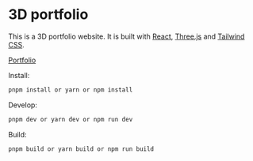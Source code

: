 # 3D portfolio

This is a 3D portfolio website. It is built with [React](https://reactjs.org/), [Three.js](https://threejs.org/) and [Tailwind CSS](https://tailwindcss.com/).

[Portfolio](https://jordanlepera.netlify.app/)

Install:

```bash
pnpm install or yarn or npm install
```

Develop:

```bash
pnpm dev or yarn dev or npm run dev
```

Build:

```bash
pnpm build or yarn build or npm run build
```
